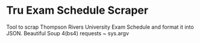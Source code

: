 # Tru Exam Schedule Scraper
Tool to scrap Thompson Rivers University Exam Schedule and format it into JSON.
 Beautiful Soup 4(bs4) 
 requests
 ~
 sys.argv
